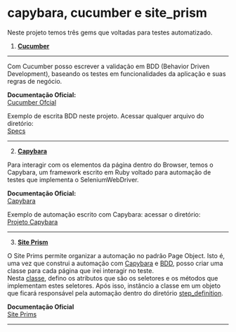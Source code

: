 # capybara, cucumber e site_prism  

Neste projeto temos três gems que voltadas para testes automatizado.  

1. [__Cucumber__](./cucumber)    
*** 
Com Cucumber posso escrever a validação em BDD (Behavior Driven Development), baseando os testes em funcionalidades da aplicação e suas regras de negócio.  

__Documentação Oficial:__   
[Cucumber Ofcial](https://cucumber.io/)  

Exemplo de escrita BDD neste projeto.
Acessar qualquer arquivo do diretório:  
[Specs](./cucumber/tests/features/specs)   
***  

 2. [__Capybara__](./capybara)   
 
Para interagir com os elementos da página dentro do Browser, temos o Capybara, um framework escrito em Ruby voltado para automação de testes que implementa o SeleniumWebDriver.   

__Documentação Oficial:__   
[Capybara](https://teamcapybara.github.io/capybara/)    

Exemplo de automação escrito com Capybara: acessar o diretório:  
[Projeto Capybara](./capybara)  
*** 


3. [__Site Prism__](./site_prims_po)    

O Site Prims permite organizar a automação no padrão Page Object. Isto é, uma vez que construi a automação com  [Capybara](./capybara) e [BDD](./cucumber/tests/features/specs), posso criar uma classe para cada página que irei interagir no teste.  
Nesta [classe](./site_prims_po/tests/features/pages), defino os atributos que são os seletores e os métodos que implementam estes seletores. Após isso, instâncio a classe em um objeto que ficará responsável pela automação dentro do diretório [step_definition](./site_prims_po/tests/features/step_definitions).   

__Documentação Oficial__  
[Site Prims](https://github.com/site-prism/site_prism)   
*** 

